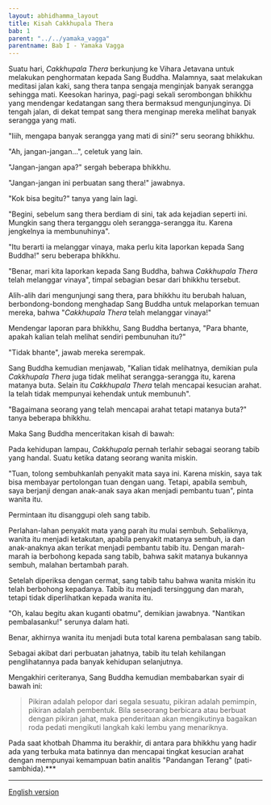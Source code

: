 ```yaml
---
layout: abhidhamma_layout
title: Kisah Cakkhupala Thera
bab: 1
parent: "../../yamaka_vagga"
parentname: Bab I - Yamaka Vagga
---
```


Suatu hari, *Cakkhupala Thera* berkunjung ke Vihara Jetavana untuk melakukan penghormatan kepada Sang Buddha. Malamnya, saat melakukan meditasi jalan kaki, sang thera tanpa sengaja menginjak banyak serangga sehingga mati. Keesokan harinya, pagi-pagi sekali serombongan bhikkhu yang mendengar kedatangan sang thera bermaksud mengunjunginya. Di tengah jalan, di dekat tempat sang thera menginap mereka melihat banyak serangga yang mati.

"Iiih, mengapa banyak serangga yang mati di sini?" seru seorang bhikkhu.

"Ah, jangan-jangan...", celetuk yang lain.

"Jangan-jangan apa?" sergah beberapa bhikkhu.

"Jangan-jangan ini perbuatan sang thera!" jawabnya.

"Kok bisa begitu?" tanya yang lain lagi.

"Begini, sebelum sang thera berdiam di sini, tak ada kejadian seperti ini. Mungkin sang thera terganggu oleh serangga-serangga itu. Karena jengkelnya ia membunuhinya".

"Itu berarti ia melanggar vinaya, maka perlu kita laporkan kepada Sang Buddha!" seru beberapa bhikkhu.

"Benar, mari kita laporkan kepada Sang Buddha, bahwa *Cakkhupala Thera* telah melanggar vinaya", timpal sebagian besar dari bhikkhu tersebut.

Alih-alih dari mengunjungi sang thera, para bhikkhu itu berubah haluan, berbondong-bondong menghadap Sang Buddha untuk melaporkan temuan mereka, bahwa "*Cakkhupala Thera* telah melanggar vinaya!"

Mendengar laporan para bhikkhu, Sang Buddha bertanya, "Para bhante, apakah kalian telah melihat sendiri pembunuhan itu?"

"Tidak bhante", jawab mereka serempak.

Sang Buddha kemudian menjawab, "Kalian tidak melihatnya, demikian pula *Cakkhupala Thera* juga tidak melihat serangga-serangga itu, karena matanya buta. Selain itu *Cakkhupala Thera* telah mencapai kesucian arahat. Ia telah tidak mempunyai kehendak untuk membunuh".

"Bagaimana seorang yang telah mencapai arahat tetapi matanya buta?" tanya beberapa bhikkhu.

Maka Sang Buddha menceritakan kisah di bawah:

Pada kehidupan lampau, *Cakkhupala* pernah terlahir sebagai seorang tabib yang handal. Suatu ketika datang seorang wanita miskin.

"Tuan, tolong sembuhkanlah penyakit mata saya ini. Karena miskin, saya tak bisa membayar pertolongan tuan dengan uang. Tetapi, apabila sembuh, saya berjanji dengan anak-anak saya akan menjadi pembantu tuan", pinta wanita itu.

Permintaan itu disanggupi oleh sang tabib.

Perlahan-lahan penyakit mata yang parah itu mulai sembuh. Sebaliknya, wanita itu menjadi ketakutan, apabila penyakit matanya sembuh, ia dan anak-anaknya akan terikat menjadi pembantu tabib itu. Dengan marah-marah ia berbohong kepada sang tabib, bahwa sakit matanya bukannya sembuh, malahan bertambah parah.

Setelah diperiksa dengan cermat, sang tabib tahu bahwa wanita miskin itu telah berbohong kepadanya. Tabib itu menjadi tersinggung dan marah, tetapi tidak diperlihatkan kepada wanita itu.

"Oh, kalau begitu akan kuganti obatmu", demikian jawabnya. "Nantikan pembalasanku!" serunya dalam hati.

Benar, akhirnya wanita itu menjadi buta total karena pembalasan sang tabib.

Sebagai akibat dari perbuatan jahatnya, tabib itu telah kehilangan penglihatannya pada banyak kehidupan selanjutnya.

Mengakhiri ceriteranya, Sang Buddha kemudian membabarkan syair di bawah ini:


> Pikiran adalah pelopor dari segala sesuatu, pikiran adalah pemimpin, pikiran adalah pembentuk. Bila seseorang berbicara atau berbuat dengan pikiran jahat, maka penderitaan akan mengikutinya bagaikan roda pedati mengikuti langkah kaki lembu yang menariknya.


Pada saat khotbah Dhamma itu berakhir, di antara para bhikkhu yang hadir ada yang terbuka mata batinnya dan mencapai tingkat kesucian arahat dengan mempunyai kemampuan batin analitis "Pandangan Terang" (pati-sambhida).***

***
[English version](http://www.tipitaka.net/tipitaka/dhp/verseload.php?verse=001)
